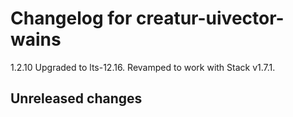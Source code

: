 # Changelog for creatur-uivector-wains

1.2.10 Upgraded to lts-12.16.
       Revamped to work with Stack v1.7.1.

## Unreleased changes
